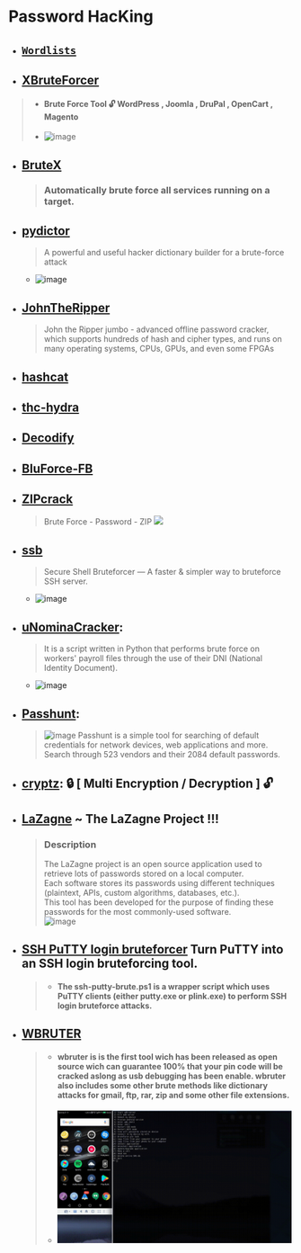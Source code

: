 # Password HacKing

- ## [`Wordlists`](./Wordlists)

- ## [XBruteForcer](https://github.com/Moham3dRiahi/XBruteForcer) 
> - #### Brute Force Tool 🔓 WordPress , Joomla , DruPal , OpenCart , Magento
> - ![image](https://user-images.githubusercontent.com/51442719/175129642-7436ab4a-c98b-40f6-9d57-cd14fa53afa7.png)



- ## [BruteX](https://github.com/1N3/BruteX)
  > ### Automatically brute force all services running on a target.

- ## [pydictor](https://github.com/LandGrey/pydictor)
  > A powerful and useful hacker dictionary builder for a brute-force attack
    - ![image](https://user-images.githubusercontent.com/51442719/173205260-3f8535d0-67ef-4778-a63c-0977e9704aaa.png) 

- ## [JohnTheRipper](https://github.com/magnumripper/JohnTheRipper)
  > John the Ripper jumbo - advanced offline password cracker, which supports hundreds of hash and cipher types, and runs on many operating systems, CPUs, GPUs, and even some FPGAs  

- ## [hashcat](https://github.com/hashcat/hashcat)

- ## [thc-hydra](https://github.com/vanhauser-thc/thc-hydra)

- ## [Decodify](https://github.com/s0md3v/Decodify)

- ## [BluForce-FB](https://github.com/AngelSecurityTeam/BluForce-FB)

- ## [ZIPcrack](https://github.com/d4t4s3c/ZIPcrack)
  > Brute Force - Password - ZIP
  > ![](https://github.com/d4t4s3c/ZIPcrack/blob/main/screenshot.png)

- ## [ssb](https://github.com/kitabisa/ssb)
  > Secure Shell Bruteforcer — A faster & simpler way to bruteforce SSH server.
    - ![image](https://user-images.githubusercontent.com/51442719/173209514-f44d3ccd-9390-43d7-bfde-a1261da64a9f.png)

- ## [uNominaCracker](https://github.com/m3n0sd0n4ld/uNominaCracker):
  > It is a script written in Python that performs brute force on workers' payroll files through the use of their DNI (National Identity Document).
    - ![image](https://user-images.githubusercontent.com/51442719/173247185-71fdb405-5d5b-4fc8-8605-6eea27321eaf.png)

- ## [Passhunt](https://github.com/Viralmaniar/Passhunt): 
  > ![image](https://user-images.githubusercontent.com/51442719/173314992-741c34b0-43d9-44c5-b8b1-7eaa3916c240.png) 
  > Passhunt is a simple tool for searching of default credentials for network devices, web applications and more. <br> Search through 523 vendors and their 2084 default passwords.

- ## [cryptz](https://github.com/iinc0gnit0/cryptz): 🔒 [ Multi Encryption / Decryption ] 🔓

- ## [LaZagne](https://github.com/AlessandroZ/LaZagne) ~ The LaZagne Project !!!
  > ### Description
  > The LaZagne project is an open source application used to retrieve lots of passwords stored on a local computer. <br>
  > Each software stores its passwords using different techniques (plaintext, APIs, custom algorithms, databases, etc.). <br>
  > This tool has been developed for the purpose of finding these passwords for the most commonly-used software. <br>
  > ![image](https://user-images.githubusercontent.com/51442719/174459728-fe291408-c2bb-47a9-b632-4a358088b2b1.png)

- ## [SSH PuTTY login bruteforcer](https://github.com/InfosecMatter/SSH-PuTTY-login-bruteforcer) Turn PuTTY into an SSH login bruteforcing tool.
  > - #### The ssh-putty-brute.ps1 is a wrapper script which uses PuTTY clients (either putty.exe or plink.exe) to perform SSH login bruteforce attacks.

- ## [WBRUTER](https://github.com/wuseman/WBRUTER)
  > - #### wbruter is is the first tool wich has been released as open source wich can guarantee 100% that your pin code will be cracked aslong as usb debugging has been enable. wbruter also includes some other brute methods like dictionary attacks for gmail, ftp, rar, zip and some other file extensions.
  > - ![](https://raw.githubusercontent.com/1939149/wbruter/master/files/wbruter.gif)

